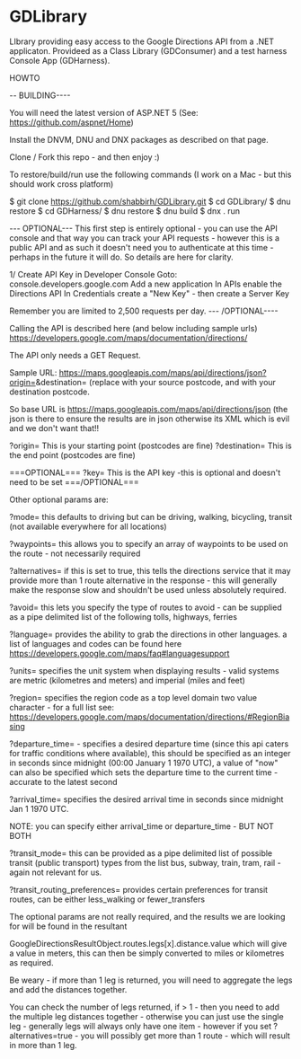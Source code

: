 # GDLibrary
LIbrary providing easy access to the Google Directions API from a .NET applicaton.   Provideed as a Class Library (GDConsumer) and a test harness Console App (GDHarness).  

HOWTO

-- BUILDING----

You will need the latest version of ASP.NET 5 (See: https://github.com/aspnet/Home)

Install the DNVM, DNU and DNX packages as described on that page.

Clone / Fork this repo - and then enjoy :)

To restore/build/run use the following commands (I work on a Mac - but this should work cross platform)

$ git clone https://github.com/shabbirh/GDLibrary.git
$ cd GDLibrary/
$ dnu restore
$ cd GDHarness/
$ dnu restore
$ dnu build
$ dnx . run


--- OPTIONAL---
This first step is entirely optional - you can use the API console and that way you can track your API requests - however this is a public API and as such it doesn't need you to authenticate at this time - perhaps in the future it will do.  So details are here for clarity.

1/ Create API Key in Developer Console
Goto: console.developers.google.com
Add a new application
In APIs enable the Directions API
In Credentials create a "New Key" - then create a Server Key

Remember you are limited to 2,500 requests per day.
--- /OPTIONAL----


Calling the API is described here (and below including sample urls)
https://developers.google.com/maps/documentation/directions/

The API only needs a GET Request.

Sample URL: https://maps.googleapis.com/maps/api/directions/json?origin=<POSTCODE>&destination=<POSTCODE>
(replace <POSTCODE1> with your source postcode, and <POSTCODE2> with your destination postcode.

So base URL is https://maps.googleapis.com/maps/api/directions/json (the json is there to ensure the results are in json otherwise its XML which is evil and we don't want that!!

?origin=   This is your starting point (postcodes are fine)
?destination=    This is the end point  (postcodes are fine)

===OPTIONAL===
?key=    This is the API key -this is optional and doesn't need to be set
===/OPTIONAL===

Other optional params are:

?mode= this defaults to driving but can be driving, walking, bicycling, transit (not available everywhere for all locations)

?waypoints= this allows you to specify an array of waypoints to be used on the route - not necessarily required

?alternatives= if this is set to true, this tells the directions service that it may provide more than 1 route alternative in the response - this will generally make the response slow and shouldn't be used unless absolutely required.

?avoid= this lets you specify the type of routes to avoid - can be supplied as a pipe delimited list of the following tolls, highways, ferries

?language= provides the ability to grab the directions in other languages.  a list of languages and codes can be found here https://developers.google.com/maps/faq#languagesupport

?units= specifies the unit system when displaying results - valid systems are metric (kilometres and meters) and imperial (miles and feet)

?region= specifies the region code as a top level domain two value character - for a full list see: https://developers.google.com/maps/documentation/directions/#RegionBiasing

?departure_time= - specifies a desired departure time (since this api caters for traffic conditions where available), this should be specified as an integer in seconds since midnight (00:00 January 1 1970 UTC), a value of "now" can also be specified which sets the departure time to the current time - accurate to the latest second

?arrival_time= specifies the desired arrival time in seconds since midnight Jan 1 1970 UTC.

NOTE: you can specify either arrival_time or departure_time - BUT NOT BOTH

?transit_mode= this can be provided as a pipe delimited list of possible transit (public transport) types from the list bus, subway, train, tram, rail - again not relevant for us.

?transit_routing_preferences= provides certain preferences for transit routes, can be either less_walking or fewer_transfers

The optional params are not really required, and the results we are looking for will be found in the resultant

GoogleDirectionsResultObject.routes.legs[x].distance.value which will give a value in meters, this can then be simply converted to miles or kilometres as required.

Be weary - if more than 1 leg is returned, you will need to aggregate the legs and add the distances together.

You can check the number of legs returned, if > 1 - then you need to add the multiple leg distances together - otherwise you can just use the single leg - generally legs will always only have one item - however if you set ?alternatives=true - you will possibly get more than 1 route - which will result in more than 1 leg.
